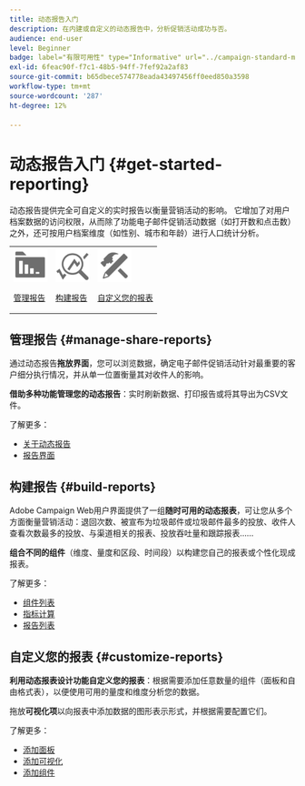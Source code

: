 ```yaml
---
title: 动态报告入门
description: 在内建或自定义的动态报告中，分析促销活动成功与否。
audience: end-user
level: Beginner
badge: label="有限可用性" type="Informative" url="../campaign-standard-migration-home.md" tooltip="仅限于Campaign Standard已迁移的用户"
exl-id: 6feac90f-f7c1-48b5-94ff-7fef92a2af83
source-git-commit: b65dbece574778eada43497456ff0eed850a3598
workflow-type: tm+mt
source-wordcount: '287'
ht-degree: 12%

---
```


# 动态报告入门 {#get-started-reporting}

动态报告提供完全可自定义的实时报告以衡量营销活动的影响。 它增加了对用户档案数据的访问权限，从而除了功能电子邮件促销活动数据（如打开数和点击数）之外，还可按用户档案维度（如性别、城市和年龄）进行人口统计分析。

<table>
<tr>
<td><img src="assets/do-not-localize/icon_manage.svg" width="60px"><p><a href="#manage-share-reports">管理报告</a></p></td><td><img src="assets/do-not-localize/icon_build.svg" width="60px"><p><a href="#build-reports">构建报告</a></p></td><td><img src="assets/do-not-localize/icon_customize.svg" width="60px"><p><a href="#customize-reports">自定义您的报表</a></p></td></tr>
</table>

## 管理报告 {#manage-share-reports}

通过动态报告&#x200B;**拖放界面**，您可以浏览数据，确定电子邮件促销活动针对最重要的客户细分执行情况，并从单一位置衡量其对收件人的影响。

**借助多种功能管理您的动态报告**：实时刷新数据、打印报告或将其导出为CSV文件。

了解更多：

* [关于动态报告](about-dynamic-reports.md)
* [报告界面](reporting-interface.md)

## 构建报告 {#build-reports}

Adobe Campaign Web用户界面提供了一组&#x200B;**随时可用的动态报表**，可让您从多个方面衡量营销活动：退回次数、被宣布为垃圾邮件或垃圾邮件最多的投放、收件人查看次数最多的投放、与渠道相关的报表、投放吞吐量和跟踪报表……

**组合不同的组件**（维度、量度和区段、时间段）以构建您自己的报表或个性化现成报表。

了解更多：

* [组件列表](list-of-components.md)
* [指标计算](indicator-calculation.md)
* [报告列表](defining-the-report-period.md)

## 自定义您的报表 {#customize-reports}

**利用动态报表设计功能自定义您的报表**：根据需要添加任意数量的组件（面板和自由格式表），以便使用可用的量度和维度分析您的数据。

拖放&#x200B;**可视化项**&#x200B;以向报表中添加数据的图形表示形式，并根据需要配置它们。

了解更多：

* [添加面板](adding-panels.md)
* [添加可视化](adding-visualizations.md)
* [添加组件](adding-components.md)
